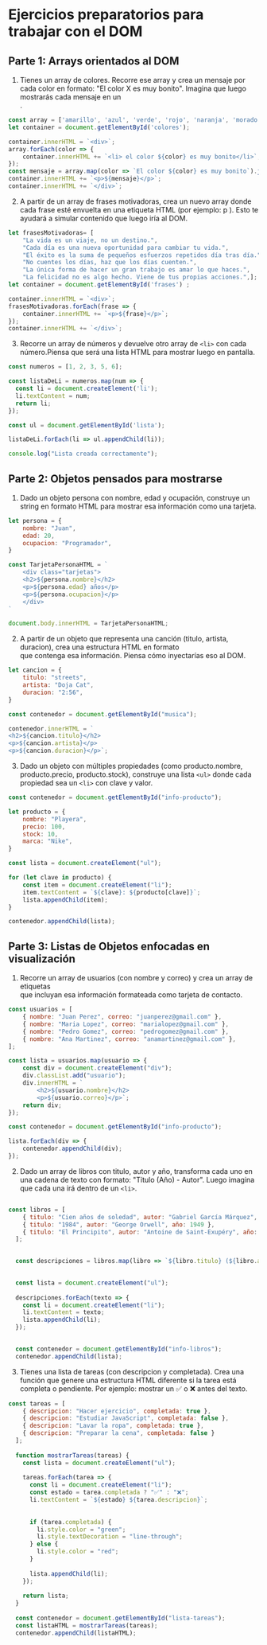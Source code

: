 # Ejercicios preparatorios para trabajar con el DOM

## Parte 1: Arrays orientados al DOM

1. Tienes un array de colores. Recorre ese array y crea un mensaje por cada color en formato: "El color X es muy bonito". Imagina que luego mostrarás cada mensaje en un <div>.

```js
const array = ['amarillo', 'azul', 'verde', 'rojo', 'naranja', 'morado', 'rosa'];
let container = document.getElementById('colores');

container.innerHTML = `<div>`;
array.forEach(color => {
    container.innerHTML += `<li> el color ${color} es muy bonito</li>`;
});
const mensaje = array.map(color => `El color ${color} es muy bonito`).join('<br>');
container.innerHTML += `<p>${mensaje}</p>`;
container.innerHTML += `</div>`;
```
2. A partir de un array de frases motivadoras, crea un nuevo array donde cada frase esté envuelta en una etiqueta HTML (por ejemplo: p ). Esto te ayudará a simular contenido que luego iría al DOM.

```js
let frasesMotivadoras= [
    "La vida es un viaje, no un destino.",
    "Cada día es una nueva oportunidad para cambiar tu vida.",
    "El éxito es la suma de pequeños esfuerzos repetidos día tras día.",
    "No cuentes los días, haz que los días cuenten.",
    "La única forma de hacer un gran trabajo es amar lo que haces.",
    "La felicidad no es algo hecho. Viene de tus propias acciones.",];
let container = document.getElementById('frases') ;

container.innerHTML = `<div>`;
frasesMotivadoras.forEach(frase => {
    container.innerHTML += `<p>${frase}</p>`;
});
container.innerHTML += `</div>`;
```

3. Recorre un array de números y devuelve otro array de ```<li>``` con cada número.Piensa que será una lista HTML para mostrar luego en pantalla.

```js
const numeros = [1, 2, 3, 5, 6];

const listaDeLi = numeros.map(num => {
  const li = document.createElement('li');
  li.textContent = num;
  return li;
});

const ul = document.getElementById('lista');

listaDeLi.forEach(li => ul.appendChild(li));

console.log("Lista creada correctamente");
```

## Parte 2: Objetos pensados para mostrarse

1. Dado un objeto persona con nombre, edad y ocupación, construye un string en formato HTML para mostrar esa información como una tarjeta.

```js
let persona = {
    nombre: "Juan",
    edad: 20,
    ocupacion: "Programador",
}

const TarjetaPersonaHTML = `
    <div class="tarjetas">
    <h2>${persona.nombre}</h2>
    <p>${persona.edad} años</p>
    <p>${persona.ocupacion}</p>
    </div>
`

document.body.innerHTML = TarjetaPersonaHTML;
```

2. A partir de un objeto que representa una canción (titulo, artista, duracion), crea una estructura HTML en formato <div> que contenga esa información. Piensa cómo inyectarías eso al DOM.

```js
let cancion = {
    titulo: "streets",
    artista: "Doja Cat",
    duracion: "2:56",
}

const contenedor = document.getElementById("musica");

contenedor.innerHTML = `
<h2>${cancion.titulo}</h2>
<p>${cancion.artista}</p>
<p>${cancion.duracion}</p>`;
```

3. Dado un objeto con múltiples propiedades (como producto.nombre, producto.precio, producto.stock), construye una lista ```<ul>``` donde cada propiedad sea un ```<li>``` con clave y valor.

```js
const contenedor = document.getElementById("info-producto");

let producto = {
    nombre: "Playera",
    precio: 100,
    stock: 10,
    marca: "Nike",
}

const lista = document.createElement("ul");

for (let clave in producto) {
    const item = document.createElement("li");
    item.textContent = `${clave}: ${producto[clave]}`;
    lista.appendChild(item);
}

contenedor.appendChild(lista);
```

## Parte 3: Listas de Objetos enfocadas en visualización

1. Recorre un array de usuarios (con nombre y correo) y crea un array de etiquetas <div> que incluyan esa información formateada como tarjeta de contacto.

```js
const usuarios = [
    { nombre: "Juan Perez", correo: "juanperez@gmail.com" },
    { nombre: "Maria Lopez", correo: "marialopez@gmail.com" },
    { nombre: "Pedro Gomez", correo: "pedrogomez@gmail.com" },
    { nombre: "Ana Martinez", correo: "anamartinez@gmail.com" },
];

const lista = usuarios.map(usuario => {
    const div = document.createElement("div");
    div.classList.add("usuario");
    div.innerHTML = `
        <h2>${usuario.nombre}</h2>
        <p>${usuario.correo}</p>`;
    return div;
});

const contenedor = document.getElementById("info-producto");

lista.forEach(div => {
    contenedor.appendChild(div);
});
```

2. Dado un array de libros con titulo, autor y año, transforma cada uno en una cadena de texto con formato: "Título (Año) - Autor". Luego imagina que cada una irá dentro de un ```<li>```.

```js

const libros = [
    { titulo: "Cien años de soledad", autor: "Gabriel García Márquez", año: 1967 },
    { titulo: "1984", autor: "George Orwell", año: 1949 },
    { titulo: "El Principito", autor: "Antoine de Saint-Exupéry", año: 1943 },
  ];
  

  const descripciones = libros.map(libro => `${libro.titulo} (${libro.año}) - ${libro.autor}`);
  

  const lista = document.createElement("ul");
  
  descripciones.forEach(texto => {
    const li = document.createElement("li");
    li.textContent = texto;
    lista.appendChild(li);
  });
  

  const contenedor = document.getElementById("info-libros");
  contenedor.appendChild(lista);
```

3. Tienes una lista de tareas (con descripcion y completada). Crea una función que genere una estructura HTML diferente si la tarea está completa o pendiente. Por ejemplo: mostrar un ✅ o ❌ antes del texto.

```js
const tareas = [
    { descripcion: "Hacer ejercicio", completada: true },
    { descripcion: "Estudiar JavaScript", completada: false },
    { descripcion: "Lavar la ropa", completada: true },
    { descripcion: "Preparar la cena", completada: false }
  ];
  
  function mostrarTareas(tareas) {
    const lista = document.createElement("ul");
  
    tareas.forEach(tarea => {
      const li = document.createElement("li");
      const estado = tarea.completada ? "✅" : "❌";
      li.textContent = `${estado} ${tarea.descripcion}`;
  
     
      if (tarea.completada) {
        li.style.color = "green";
        li.style.textDecoration = "line-through";
      } else {
        li.style.color = "red";
      }
  
      lista.appendChild(li);
    });
  
    return lista;
  }
  
  const contenedor = document.getElementById("lista-tareas");
  const listaHTML = mostrarTareas(tareas);
  contenedor.appendChild(listaHTML);
```
